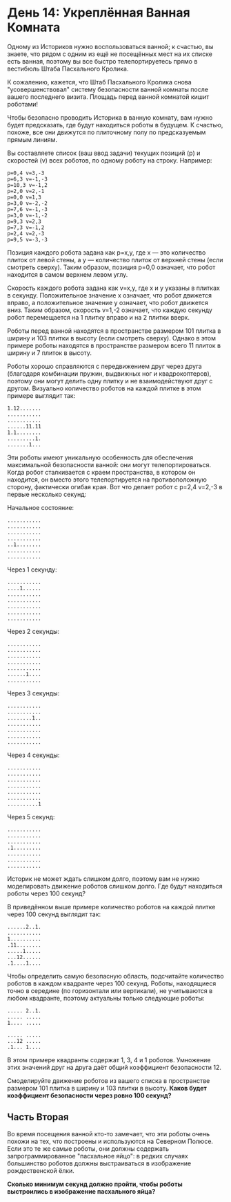 
# День 14: Укреплённая Ванная Комната

Одному из Историков нужно воспользоваться ванной; к счастью, вы знаете, что рядом с одним из ещё не посещённых мест на их списке есть ванная, поэтому вы все быстро телепортируетесь прямо в вестибюль Штаба Пасхального Кролика.

К сожалению, кажется, что Штаб Пасхального Кролика снова "усовершенствовал" систему безопасности ванной комнаты после вашего последнего визита. Площадь перед ванной комнатой кишит роботами!

Чтобы безопасно проводить Историка в ванную комнату, вам нужно будет предсказать, где будут находиться роботы в будущем. К счастью, похоже, все они движутся по плиточному полу по предсказуемым прямым линиям.

Вы составляете список (ваш ввод задачи) текущих позиций (p) и скоростей (v) всех роботов, по одному роботу на строку. Например:

```
p=0,4 v=3,-3
p=6,3 v=-1,-3
p=10,3 v=-1,2
p=2,0 v=2,-1
p=0,0 v=1,3
p=3,0 v=-2,-2
p=7,6 v=-1,-3
p=3,0 v=-1,-2
p=9,3 v=2,3
p=7,3 v=-1,2
p=2,4 v=2,-3
p=9,5 v=-3,-3
```

Позиция каждого робота задана как p=x,y, где x — это количество плиток от левой стены, а y — количество плиток от верхней стены (если смотреть сверху). Таким образом, позиция p=0,0 означает, что робот находится в самом верхнем левом углу.

Скорость каждого робота задана как v=x,y, где x и y указаны в плитках в секунду. Положительное значение x означает, что робот движется вправо, а положительное значение y означает, что робот движется вниз. Таким образом, скорость v=1,-2 означает, что каждую секунду робот перемещается на 1 плитку вправо и на 2 плитки вверх.

Роботы перед ванной находятся в пространстве размером 101 плитка в ширину и 103 плитки в высоту (если смотреть сверху). Однако в этом примере роботы находятся в пространстве размером всего 11 плиток в ширину и 7 плиток в высоту.

Роботы хорошо справляются с передвижением друг через друга (благодаря комбинации пружин, выдвижных ног и квадрокоптеров), поэтому они могут делить одну плитку и не взаимодействуют друг с другом. Визуально количество роботов на каждой плитке в этом примере выглядит так:

```
1.12.......
...........
...........
......11.11
1.1........
.........1.
.......1...
```

Эти роботы имеют уникальную особенность для обеспечения максимальной безопасности ванной: они могут телепортироваться. Когда робот сталкивается с краем пространства, в котором он находится, он вместо этого телепортируется на противоположную сторону, фактически огибая края. Вот что делает робот с p=2,4 v=2,-3 в первые несколько секунд:

Начальное состояние:
```
...........
...........
...........
...........
..1........
...........
...........
```

Через 1 секунду:
```
...........
....1......
...........
...........
...........
...........
...........
```

Через 2 секунды:
```
...........
...........
...........
...........
...........
......1....
...........
```

Через 3 секунды:
```
...........
...........
........1..
...........
...........
...........
...........
```

Через 4 секунды:
```
...........
...........
...........
...........
...........
...........
..........1
```

Через 5 секунд:
```
...........
...........
...........
.1.........
...........
...........
...........
```

Историк не может ждать слишком долго, поэтому вам не нужно моделировать движение роботов слишком долго. Где будут находиться роботы через 100 секунд?

В приведённом выше примере количество роботов на каждой плитке через 100 секунд выглядит так:

```
......2..1.
...........
1..........
.11........
.....1.....
...12......
.1....1....
```

Чтобы определить самую безопасную область, подсчитайте количество роботов в каждом квадранте через 100 секунд. Роботы, находящиеся точно в середине (по горизонтали или вертикали), не учитываются в любом квадранте, поэтому актуальны только следующие роботы:

```
..... 2..1.
..... .....
1.... .....

..... .....
...12 .....
.1... 1....
```

В этом примере квадранты содержат 1, 3, 4 и 1 роботов. Умножение этих значений друг на друга даёт общий коэффициент безопасности 12.

Смоделируйте движение роботов из вашего списка в пространстве размером 101 плитка в ширину и 103 плитки в высоту. **Каков будет коэффициент безопасности через ровно 100 секунд?**

## Часть Вторая

Во время посещения ванной кто-то замечает, что эти роботы очень похожи на тех, что построены и используются на Северном Полюсе. Если это те же самые роботы, они должны содержать запрограммированное "пасхальное яйцо": в редких случаях большинство роботов должны выстраиваться в изображение рождественской ёлки.

**Сколько минимум секунд должно пройти, чтобы роботы выстроились в изображение пасхального яйца?**

